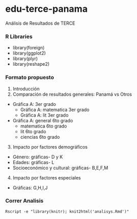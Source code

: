 # edu-terce-panama
Análisis de Resultados de TERCE

### R Libraries
- library(foreign)
- library(ggplot2)
- library(plyr)
- library(reshape2)

### Formato propuesto
1. Introducción
2. Comparación de resultados generales: Panamá vs Otros
  - Gráfica A:  3er grado
    - Gráfica A: matematica 3er grado
    - Gráfica A: lit 3er grado
  - Gráfica A: general 6to grado
    - matematica 6to grado
    - lit 6to grado
    - ciencias 6to grado
3. Impacto por factores demográficos
  - Género: gráficas- D y K
  - Edades: gráficas- L
  - Socioeconómico y cultural: gráficas- B,E,F,M
4. Impacto por factores especiales
  - Gráficas: G,H,I,J

### Correr Analisis
```Rscript -e "library(knitr); knit2html('analisys.Rmd')"```
